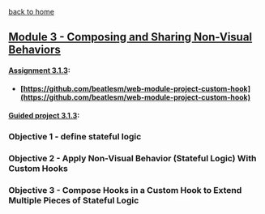 [back to home](https://github.com/beatlesm/)

## [Module 3 - Composing and Sharing Non-Visual Behaviors](https://github.com/beatlesm/web/tree/main/3.1/Module313)

#### [Assignment 3.1.3](https://github.com/beatlesm/web/tree/main/3.1/Module313/Assignment313):

-   **[https://github.com/beatlesm/web-module-project-custom-hook](https://github.com/beatlesm/web-module-project-custom-hook)**
   
#### [Guided project 3.1.3](https://github.com/beatlesm/web/tree/main/3.1/Module313/guided313):


### Objective 1 - define stateful logic

### Objective 2 - Apply Non-Visual Behavior (Stateful Logic) With Custom Hooks

### Objective 3 - Compose Hooks in a Custom Hook to Extend Multiple Pieces of Stateful Logic
